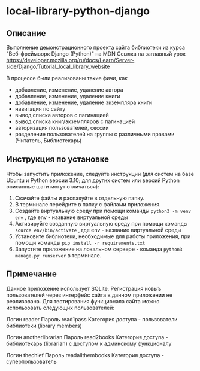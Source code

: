 # local-library-python-django

## Описание

Выполнение демонстрационного проекта сайта библиотеки из курса "Веб-фреймворк Django (Python)" на MDN
Ссылка на заглавный урок https://developer.mozilla.org/ru/docs/Learn/Server-side/Django/Tutorial_local_library_website

В процессе были реализованы такие фичи, как
- добавление, изменение, удаление автора
- добавление, изменение, удаление книги
- добавление, изменение, удаление экземпляра книги
- навигация по сайту
- вывод списка авторов с пагинацией
- вывод списка книг/экземпляров с пагинацией
- авторизация пользователей, сессии
- разделение пользователей на группы с различными правами (Читатель, Библиотекарь)

## Инструкция по установке

Чтобы запустить приложение, следуйте инструкции (для систем на базе Ubuntu и Python версии 3.10; для других систем или версий Python описанные шаги могут отличаться):

1. Скачайте файлы и распакуйте в отдельную папку.
2. В терминале перейдите в папку с файлами приложения.
3. Создайте виртуальную среду при помощи команды `python3 -m venv env` , где env - название виртуальной среды
4. Активируйте созданную виртуальную среду при помощи команды `source env/bin/activate` , где env - название виртуальной среды
5. Установите библиотеки, необходимые для работы приложения, при помощи команды `pip install -r requirements.txt`
6. Запустите приложение на локальном сервере - команда `python3 manage.py runserver` в терминале.


## Примечание

Данное приложение использует SQLite.
Регистрация новыъ пользователей через интерфейс сайта в данном приложении не реализована.
Для тестирования функционала сайта можно использовать следующих пользователей:

Логин reader
Пароль read1pass
Категория доступа - пользователи библиотеки (library members)

Логин anotherlibrarian
Пароль read2books
Категория доступа - библиотекарь (librarian) с доступом к админскому функционалу

Логин thechief
Пароль readallthembooks
Категория доступа - суперпользователь
